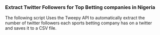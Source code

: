 ### Extract Twitter Followers for Top Betting companies in Nigeria

The following script Uses the Tweepy API to automatically extract the number of twitter followers each sports betting company has on a twitter and saves it to a CSV file.
